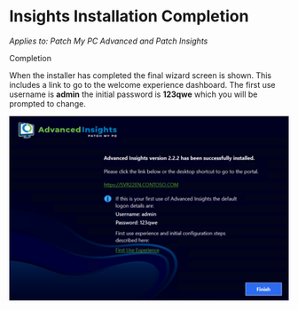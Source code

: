 # Insights Installation Completion

_Applies to: Patch My PC Advanced and Patch Insights_

Completion

When the installer has completed the final wizard screen is shown. This includes a link to go to the welcome experience dashboard. The first use username is **admin** the initial password is **123qwe** which you will be prompted to change.

![](/_images/image%20%28705%29.png "Completion summary")
